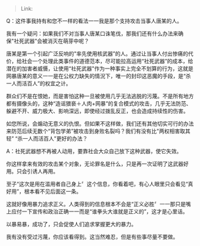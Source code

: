 > Link: 

Q：这件事我持有和您不一样的看法一一我是那个支持攻击当事人唐某的人。

我有一个疑问：如果我们不对当事人唐某口诛笔伐，那我们还有什么办法来确保"社死武器”会被消灭在萌芽中呢？

唐某是第一个引起广泛反响的"率先使用核武器”的人。通过让当事人付出惨痛的代价，给社会一个处理此类事件的道德范本，尽可能拉高运用“社死武器”的成本，给潜在的加害者威慑，让使用“社死武器"作为一种事实上完全不划算的行为，这就是网暴唐某的意义一一是在公权力缺失的情況下，唯一的封印这恶魔的手段，是“杀一人而活百人”的权宜之计。

群众们不是在恨她，而是害怕这种一旦被使用几乎无法逃脱的污蔑。不是所有地方都有摄像头的，这种“造谣猥亵＋人肉+网暴”的复合模式的攻击，几乎无法防范、躲避不开、威力极大、影响深远，即使经过拨乱反正，也会造成持续性的伤害。

如您所说，会煽动无意义的仇恨。但如果不这样做，我们还有其他切实可行的办法来防范后续无数个“背包学弟”被攻击到身败名裂吗？我们有没有比"两权相害取其轻” “杀一人而活百人"更好的办法？

A：社死武器想不再被人动用，要靠社会大众自己放下这种武器，使它失效。

你这样拿来有效的攻击某个对象，无论罪名是什么，只是再一次证明了这武器好用。只会引诱人再用。

至子“这次是用在滥用者自己身上〞这个信息，你看着吧，有心人眼里只会看见“真好用”，根本看不见后面这一条。

这就好像用暴力追求正义。人类得到的信息根本不会是“正义必胜〞一一那只是嘴上应付一下宣传和政治正确一一而是“谁拳头大谁就是正义的”，这才是心里话。

以暴易暴，成功了，只会促使人们追求掌握更大的暴力。

我有没有受过污蔑，你应该看得到。这当然难忍，但是有些事尽量不要做。
